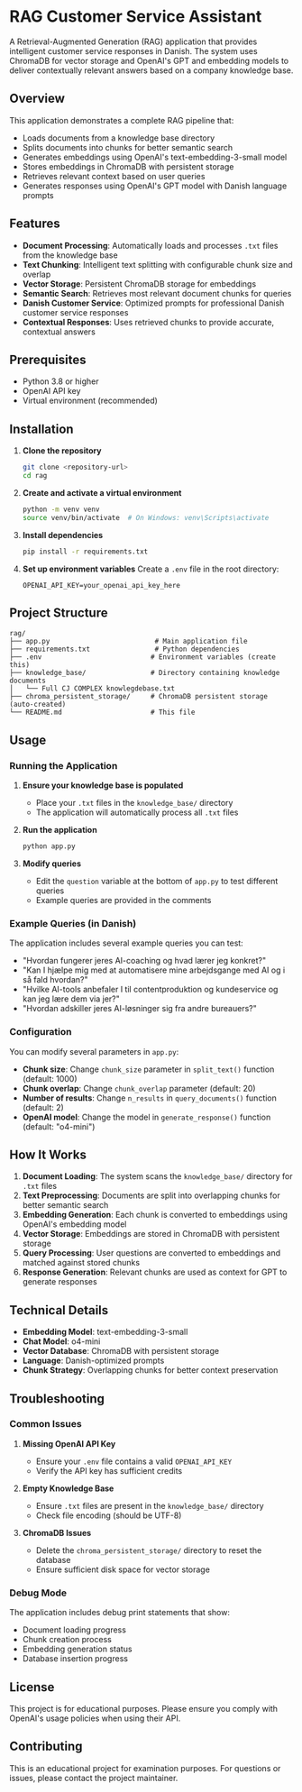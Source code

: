 # RAG Customer Service Assistant

A Retrieval-Augmented Generation (RAG) application that provides intelligent customer service responses in Danish. The system uses ChromaDB for vector storage and OpenAI's GPT and embedding models to deliver contextually relevant answers based on a company knowledge base.

## Overview

This application demonstrates a complete RAG pipeline that:

- Loads documents from a knowledge base directory
- Splits documents into chunks for better semantic search
- Generates embeddings using OpenAI's text-embedding-3-small model
- Stores embeddings in ChromaDB with persistent storage
- Retrieves relevant context based on user queries
- Generates responses using OpenAI's GPT model with Danish language prompts

## Features

- **Document Processing**: Automatically loads and processes `.txt` files from the knowledge base
- **Text Chunking**: Intelligent text splitting with configurable chunk size and overlap
- **Vector Storage**: Persistent ChromaDB storage for embeddings
- **Semantic Search**: Retrieves most relevant document chunks for queries
- **Danish Customer Service**: Optimized prompts for professional Danish customer service responses
- **Contextual Responses**: Uses retrieved chunks to provide accurate, contextual answers

## Prerequisites

- Python 3.8 or higher
- OpenAI API key
- Virtual environment (recommended)

## Installation

1. **Clone the repository**

   ```bash
   git clone <repository-url>
   cd rag
   ```

2. **Create and activate a virtual environment**

   ```bash
   python -m venv venv
   source venv/bin/activate  # On Windows: venv\Scripts\activate
   ```

3. **Install dependencies**

   ```bash
   pip install -r requirements.txt
   ```

4. **Set up environment variables**
   Create a `.env` file in the root directory:
   ```
   OPENAI_API_KEY=your_openai_api_key_here
   ```

## Project Structure

```
rag/
├── app.py                          # Main application file
├── requirements.txt                # Python dependencies
├── .env                           # Environment variables (create this)
├── knowledge_base/                # Directory containing knowledge documents
│   └── Full CJ COMPLEX knowlegdebase.txt
├── chroma_persistent_storage/     # ChromaDB persistent storage (auto-created)
└── README.md                      # This file
```

## Usage

### Running the Application

1. **Ensure your knowledge base is populated**

   - Place your `.txt` files in the `knowledge_base/` directory
   - The application will automatically process all `.txt` files

2. **Run the application**

   ```bash
   python app.py
   ```

3. **Modify queries**
   - Edit the `question` variable at the bottom of `app.py` to test different queries
   - Example queries are provided in the comments

### Example Queries (in Danish)

The application includes several example queries you can test:

- "Hvordan fungerer jeres AI-coaching og hvad lærer jeg konkret?"
- "Kan I hjælpe mig med at automatisere mine arbejdsgange med AI og i så fald hvordan?"
- "Hvilke AI-tools anbefaler I til contentproduktion og kundeservice og kan jeg lære dem via jer?"
- "Hvordan adskiller jeres AI-løsninger sig fra andre bureauers?"

### Configuration

You can modify several parameters in `app.py`:

- **Chunk size**: Change `chunk_size` parameter in `split_text()` function (default: 1000)
- **Chunk overlap**: Change `chunk_overlap` parameter (default: 20)
- **Number of results**: Change `n_results` in `query_documents()` function (default: 2)
- **OpenAI model**: Change the model in `generate_response()` function (default: "o4-mini")

## How It Works

1. **Document Loading**: The system scans the `knowledge_base/` directory for `.txt` files
2. **Text Preprocessing**: Documents are split into overlapping chunks for better semantic search
3. **Embedding Generation**: Each chunk is converted to embeddings using OpenAI's embedding model
4. **Vector Storage**: Embeddings are stored in ChromaDB with persistent storage
5. **Query Processing**: User questions are converted to embeddings and matched against stored chunks
6. **Response Generation**: Relevant chunks are used as context for GPT to generate responses

## Technical Details

- **Embedding Model**: text-embedding-3-small
- **Chat Model**: o4-mini
- **Vector Database**: ChromaDB with persistent storage
- **Language**: Danish-optimized prompts
- **Chunk Strategy**: Overlapping chunks for better context preservation

## Troubleshooting

### Common Issues

1. **Missing OpenAI API Key**

   - Ensure your `.env` file contains a valid `OPENAI_API_KEY`
   - Verify the API key has sufficient credits

2. **Empty Knowledge Base**

   - Ensure `.txt` files are present in the `knowledge_base/` directory
   - Check file encoding (should be UTF-8)

3. **ChromaDB Issues**
   - Delete the `chroma_persistent_storage/` directory to reset the database
   - Ensure sufficient disk space for vector storage

### Debug Mode

The application includes debug print statements that show:

- Document loading progress
- Chunk creation process
- Embedding generation status
- Database insertion progress

## License

This project is for educational purposes. Please ensure you comply with OpenAI's usage policies when using their API.

## Contributing

This is an educational project for examination purposes. For questions or issues, please contact the project maintainer.
